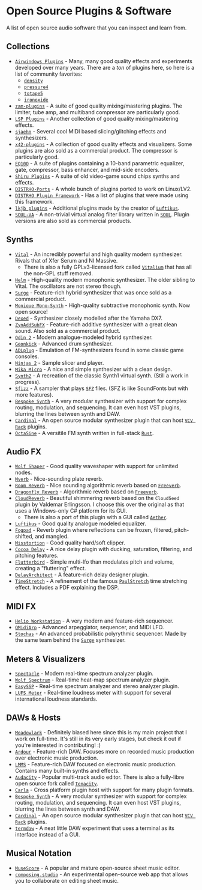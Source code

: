 # Open Source Plugins & Software
A list of open source audio software that you can inspect and learn from.

## Collections
- [`Airwindows Plugins`] - Many, many good quality effects and experiments developed over many years.
  There are a *ton* of plugins here, so here is a list of community favorites:
  - [`density`]
  - [`pressure4`]
  - [`totape5`]
  - [`ironoxide`]
- [`zam-plugins`] - A suite of good quality mixing/mastering plugins. The limiter, tube amp, and multiband compressor are particularly good.
- [`LSP Plugins`] - Another collection of good quality mixing/mastering effects.
- [`sjaehn`] - Several cool MIDI based slicing/glitching effects and synthesizers.
- [`x42-plugins`] - A collection of good quality effects and visualizers. Some plugins are also sold as a commercial product. The compressor is particularly good.
- [`EQ10Q`] - A suite of plugins containing a 10-band parametric equalizer, gate, compressor, bass enhancer, and mid-side encoders.
- [`Shiru Plugins`] - A suite of old video-game sound chips synths and effects.
- [`DISTRHO-Ports`] - A whole bunch of plugins ported to work on Linux/LV2.
- [`DISTRHO Plugin Framework`] - Has a list of plugins that were made using this framework.
- [`lkjb plugins`] - Additional plugins made by the creator of [`Luftikus`].
- [`SOUL-VA`] - A non-trivial virtual analog filter library written in [`SOUL`]. Plugin versions are also sold as commercial products.

## Synths
- [`Vital`] - An incredibly powerful and high quality modern synthesizer. Rivals that of Xfer Serum and NI Massive.
  - There is also a fully GPLv3-licensed fork called [`Vitalium`] that has all the non-GPL stuff removed.
- [`Helm`] - High-quality modern monophonic synthesizer. The older sibling to Vital. The oscillators are not stereo though.
- [`Surge`] - Feature-rich hybrid synthesizer that was once sold as a commercial product.
- [`Monique Mono-Synth`] - High-quality subtractive monophonic synth. Now open source!
- [`Dexed`] - Synthesizer closely modelled after the Yamaha DX7.
- [`ZynAddSubFX`] - Feature-rich additive synthesizer with a great clean sound. Also sold as a commercial product.
- [`Odin 2`] - Modern analogue-modeled hybrid synthesizer.
- [`Geonkick`] - Advanced drum synthesizer.
- [`ADLplug`] - Emulation of FM-synthesizers found in some classic game consoles.
- [`Ninjas 2`] - Sample slicer and player.
- [`Mika Micro`] - A nice and simple synthesizer with a clean design.
- [`Synth2`] - A recreation of the classic Synth1 virtual synth. (Still a work in progress).
- [`Sfizz`] - A sampler that plays [`SFZ`] files. (SFZ is like SoundFonts but with more features).
- [`Bespoke Synth`] - A very modular synthesizer with support for complex routing, modulation, and sequencing. It can even host VST plugins, blurring the lines between synth and DAW.
- [`Cardinal`] - An open source modular synthesizer plugin that can host [`VCV Rack`] plugins.
- [`OctaSine`] - A versitile FM synth written in full-stack [`Rust`].

## Audio FX
- [`Wolf Shaper`] - Good quality waveshaper with support for unlimited nodes.
- [`Mverb`] - Nice-sounding plate reverb.
- [`Room Reverb`] - Nice sounding algorithmic reverb based on [`Freeverb`].
- [`Dragonfly Reverb`] - Algorithmic reverb based on [`Freeverb`].
- [`CloudReverb`] - Beautiful shimmering reverb based on the `CloudSeed` plugin by Valdemar Erlingsson. I choose this over the original as that uses a Windows-only C# platform for its GUI.
  - There is also a port of this plugin with a GUI called [`Aether`].
- [`Luftikus`] - Good quality analogue modeled equalizer.
- [`Fogpad`] - Reverb plugin where reflections can be frozen, filtered, pitch-shifted, and mangled.
- [`Misstortion`] - Good quality hard/soft clipper.
- [`Cocoa Delay`] - A nice delay plugin with ducking, saturation, filtering, and pitching features.
- [`Flutterbird`] - Simple multi-lfo than modulates pitch and volume, creating a "fluttering" effect.
- [`DelayArchitect`] - A feature-rich delay designer plugin.
- [`TimeStretch`] - A refinement of the famous [`PaulStretch`] time stretching effect. Includes a PDF explaining the DSP.

## MIDI FX
- [`Helio Workstation`] - A very modern and feature-rich sequencer.
- [`QMidiArp`] - Advanced arpeggiator, sequencer, and MIDI LFO.
- [`Stochas`] - An advanced probabilistic polyrythmic sequencer. Made by the same team behind the [`Surge`] synthesizer.

## Meters & Visualizers
- [`Spectacle`] - Modern real-time spectrum analyzer plugin.
- [`Wolf Spectrum`] - Real-time heat-map spectrum analyzer plugin.
- [`EasySSP`] - Real-time spectrum analyzer and stereo analyzer plugin.
- [`LUFS Meter`] - Real-time loudness meter with support for several international loudness standards.

## DAWs & Hosts
- [`Meadowlark`] - Definitely biased here since this is my main project that I work on full-time. It's still in its very early stages, but check it out if you're interested in contributing! :)
- [`Ardour`] - Feature-rich DAW. Focuses more on recorded music production over electronic music production.
- [`LMMS`] - Feature-rich DAW focused on electronic music production. Contains many built-in synths and effects.
- [`Audacity`] - Popular multi-track audio editor. There is also a fully-libre open source fork called [`Tenacity`].
- [`Carla`] - Cross platform plugin host with support for many plugin formats.
- [`Bespoke Synth`] - A very modular synthesizer with support for complex routing, modulation, and sequencing. It can even host VST plugins, blurring the lines between synth and DAW.
- [`Cardinal`] - An open source modular synthesizer plugin that can host [`VCV Rack`] plugins.
- [`termdaw`] - A neat little DAW experiment that uses a terminal as its interface instead of a GUI.

## Musical Notation
- [`MuseScore`] - A popular and mature open-source sheet music editor.
- [`composing.studio`] - An experimental open-source web app that allows you to collaborate on editing sheet music.

[`Airwindows Plugins`]: https://github.com/airwindows/airwindows/tree/master/plugins
[`density`]: https://github.com/airwindows/airwindows/tree/master/plugins/LinuxVST/src/Density
[`pressure4`]: https://github.com/airwindows/airwindows/tree/master/plugins/LinuxVST/src/Pressure4
[`totape5`]: https://github.com/airwindows/airwindows/tree/master/plugins/LinuxVST/src/ToTape5
[`ironoxide`]: https://github.com/airwindows/airwindows/tree/master/plugins/LinuxVST/src/IronOxide5
[`zam-plugins`]: https://github.com/zamaudio/zam-plugins
[`LSP Plugins`]: https://github.com/sadko4u/lsp-plugins
[`sjaehn`]: https://github.com/sjaehn?tab=repositories
[`x42-plugins`]: https://github.com/x42/x42-plugins
[`EQ10Q`]: http://eq10q.sourceforge.net/
[`Shiru Plugins`]: https://github.com/linuxmao-org/shiru-plugins
[`DISTRHO-Ports`]: https://github.com/DISTRHO/DISTRHO-Ports
[`DISTRHO Plugin Framework`]: https://github.com/DISTRHO/DPF
[`lkjb plugins`]: https://github.com/lkjbdsp/lkjb-plugins
[`SOUL-VA`]: https://github.com/thezhe/SOUL-VA
[`SOUL`]: https://github.com/soul-lang/SOUL

[`Vital`]: https://github.com/mtytel/vital
[`Vitalium`]: https://github.com/DISTRHO/DISTRHO-Ports/tree/master/ports-juce6/vitalium
[`Helm`]: https://github.com/mtytel/helm
[`Surge`]: https://github.com/surge-synthesizer/surge
[`Monique Mono-Synth`]: https://github.com/surge-synthesizer/monique-monosynth
[`Dexed`]: https://github.com/asb2m10/dexed
[`ZynAddSubFX`]: https://github.com/zynaddsubfx/zynaddsubfx
[`Odin 2`]: https://github.com/TheWaveWarden/odin2
[`Geonkick`]: https://github.com/iurie-sw/geonkick
[`ADLplug`]: https://github.com/jpcima/ADLplug
[`Ninjas 2`]: https://github.com/clearly-broken-software/ninjas2
[`Mika Micro`]: https://github.com/tesselode/mika-micro
[`Synth2`]: https://github.com/klknn/synth2
[`Sfizz`]: https://github.com/sfztools/sfizz
[`SFZ`]: https://sfzformat.com/
[`Bespoke Synth`]: https://github.com/BespokeSynth/BespokeSynth
[`Cardinal`]: https://github.com/DISTRHO/Cardinal
[`VCV Rack`]: https://vcvrack.com/
[`OctaSine`]: https://github.com/greatest-ape/OctaSine

[`Wolf Shaper`]: https://github.com/pdesaulniers/wolf-shaper
[`Mverb`]: https://github.com/DISTRHO/MVerb
[`Room Reverb`]: https://github.com/cvde/RoomReverb
[`Dragonfly Reverb`]: https://github.com/michaelwillis/dragonfly-reverb
[`Freeverb`]: https://ccrma.stanford.edu/~jos/pasp/Freeverb.html
[`CloudReverb`]: https://github.com/xunil-cloud/CloudReverb
[`Aether`]: https://github.com/Dougal-s/Aether
[`Luftikus`]: https://github.com/lkjbdsp/lkjb-plugins/tree/master/Luftikus
[`Fogpad`]: https://github.com/linuxmao-org/fogpad-port
[`Misstortion`]: https://github.com/nimbletools/misstortion1
[`Cocoa Delay`]: https://github.com/tesselode/cocoa-delay
[`Flutterbird`]: https://github.com/tesselode/flutterbird
[`DelayArchitect`]: https://github.com/jpcima/DelayArchitect
[`TimeStretch`]: https://github.com/spluta/TimeStretch
[`PaulStretch`]: http://hypermammut.sourceforge.net/paulstretch

[`Helio Workstation`]: https://github.com/helio-fm/helio-workstation
[`QMidiArp`]: https://github.com/emuse/qmidiarp
[`Stochas`]: https://github.com/surge-synthesizer/stochas

[`Spectacle`]: https://github.com/jpcima/spectacle
[`Wolf Spectrum`]: https://github.com/pdesaulniers/wolf-spectrum
[`EasySSP`]: https://github.com/automatl/audio-dsp-multi-visualize/
[`LUFS meter`]: https://github.com/klangfreund/LUFSMeter

[`Meadowlark`]: https://github.com/MeadowlarkDAW/Meadowlark
[`Ardour`]: https://ardour.org/
[`LMMS`]: https://github.com/LMMS/lmms
[`Audacity`]: https://github.com/audacity/audacity
[`Tenacity`]: https://github.com/tenacityteam/tenacity
[`Carla`]: https://kx.studio/Applications:Carla
[`termdaw`]: https://github.com/ocdy1001/termdaw

[`MuseScore`]: https://musescore.org
[`composing.studio`]: https://github.com/ekzhang/composing.studio

[`Rust`]: https://www.rust-lang.org/
